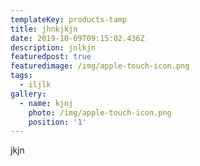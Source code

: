 ```yaml
---
templateKey: products-tamp
title: jhnkjkjn
date: 2019-10-09T09:15:02.436Z
description: jnlkjn
featuredpost: true
featuredimage: /img/apple-touch-icon.png
tags:
  - iljlk
gallery:
  - name: kjnj
    photo: /img/apple-touch-icon.png
    position: '1'
---
```

jkjn
